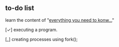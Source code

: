 

## to-do list

learn the content of "[everything you need to konw...](https://docs.google.com/document/d/1Z-ZNLO0bd5c0-aa5HX74-2hC4_P86toWuRbNFzK6Mqw/edit#)"

[✓] executing a program.

[_] creating processes using fork();


